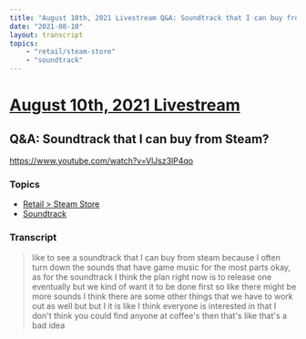 ```yaml
---
title: "August 10th, 2021 Livestream Q&A: Soundtrack that I can buy from Steam?"
date: "2021-08-10"
layout: transcript
topics:
    - "retail/steam-store"
    - "soundtrack"
---
```

# [August 10th, 2021 Livestream](../2021-08-10.md)
## Q&A: Soundtrack that I can buy from Steam?
https://www.youtube.com/watch?v=VlJsz3lP4qo

### Topics
* [Retail > Steam Store](../topics/retail/steam-store.md)
* [Soundtrack](../topics/soundtrack.md)

### Transcript

> like to see a soundtrack that I can buy from steam because I often turn down the sounds that have game music for the most parts okay, as for the soundtrack I think the plan right now is to release one eventually but we kind of want it to be done first so like there might be more sounds I think there are some other things that we have to work out as well but but I it is like I think everyone is interested in that I don't think you could find anyone at coffee's then that's like that's a bad idea

